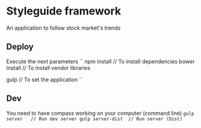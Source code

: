 Styleguide framework
====================
An application to follow stock market's trends


Deploy
-------
Execute the next parameters
``
npm install     // To install dependencies
bower install   // To install vendor libraries

gulp           // To set the application
``

Dev
-----
You need to have compass working on your computer (command line)
``
gulp server   // Run dev server
gulp server-dist  // Run server (Dist)
``

